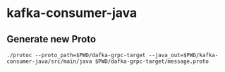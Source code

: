 # kafka-consumer-java

## Generate new Proto

```
./protoc --proto_path=$PWD/dafka-grpc-target --java_out=$PWD/kafka-consumer-java/src/main/java $PWD/dafka-grpc-target/message.proto
```
